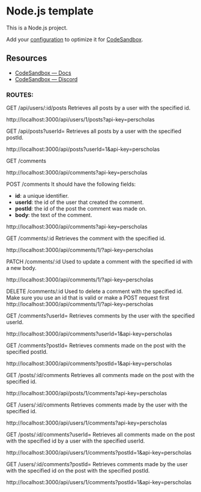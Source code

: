 # Node.js template

This is a Node.js project.

Add your [configuration](https://codesandbox.io/docs/projects/learn/setting-up/tasks) to optimize it for [CodeSandbox](https://codesandbox.io/p/dashboard).

## Resources
- [CodeSandbox — Docs](https://codesandbox.io/docs/projects)
- [CodeSandbox — Discord](https://discord.gg/Ggarp3pX5H)

### ROUTES:
GET /api/users/:id/posts
Retrieves all posts by a user with the specified id.

http://localhost:3000/api/users/1/posts?api-key=perscholas 

GET /api/posts?userId=<VALUE>
Retrieves all posts by a user with the specified postId.

http://localhost:3000/api/posts?userId=1&api-key=perscholas

GET /comments

http://localhost:3000/api/comments?api-key=perscholas

POST /comments
It should have the following fields: 
* __id__: a unique identifier. 
* __userId__: the id of the user that created the comment.
* __postId__: the id of the post the comment was made on.
* __body__: the text of the comment.

http://localhost:3000/api/comments?api-key=perscholas

GET /comments/:id
Retrieves the comment with the specified id.

http://localhost:3000/api/comments/1/?api-key=perscholas

PATCH /comments/:id
Used to update a comment with the specified id with a new body.

http://localhost:3000/api/comments/1/?api-key=perscholas

DELETE /comments/:id
Used to delete a comment with the specified id.
Make sure you use an id that is valid or make a POST request first
http://localhost:3000/api/comments/1/?api-key=perscholas


GET /comments?userId=<VALUE>
Retrieves comments by the user with the specified userId.

http://localhost:3000/api/comments?userId=1&api-key=perscholas

GET /comments?postId=<VALUE>
Retrieves comments made on the post with the specified postId.

http://localhost:3000/api/comments?postId=1&api-key=perscholas

GET /posts/:id/comments
Retrieves all comments made on the post with the specified id.

http://localhost:3000/api/posts/1/comments?api-key=perscholas

GET /users/:id/comments
Retrieves comments made by the user with the specified id.

http://localhost:3000/api/users/1/comments?api-key=perscholas

GET /posts/:id/comments?userId=<VALUE>
Retrieves all comments made on the post with the specified id by a user with the specified userId.

http://localhost:3000/api/users/1/comments?postId=1&api-key=perscholas

GET /users/:id/comments?postId=<VALUE>
Retrieves comments made by the user with the specified id on the post with the specified postId.

http://localhost:3000/api/users/1/comments?postId=1&api-key=perscholas